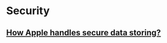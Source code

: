 # Security

## [How Apple handles secure data storing?](https://github.com/chipbk10/iOSInterview/blob/main/Security/DataSecure.md)
